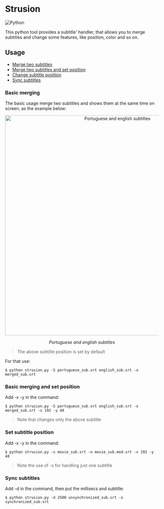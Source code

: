 # Strusion
![Python](https://img.shields.io/badge/Python-3.7.4-yellow?style=flat-square)

This python tool provides a subtitle' handler, that allows you to merge subtitles and change some features, like position, color and so on.
## Usage
- [Merge two subtitles](#basic-merging)
- [Merge two subtitles and set position](#basic-merging-and-set-position)
- [Change subtitle position](#set-subtitle-position)
- [Sync subtitles](#sync-subtitles)
### Basic merging
The basic usage merge two subtitles and shows them at the same time on screen, as the example below:


<p align="center">

<img src="https://user-images.githubusercontent.com/33498293/64730220-30898a00-d4b5-11e9-87c0-ef5eec47c1a8.png" width="720" alt="Portuguese and english subtitles">
</p>

<p align="center">
<i>Portuguese and english subtitles</i>
</p>

> The above subtitle position is set by default 

For that use: 
```
$ python strusion.py -S portuguese_sub.srt english_sub.srt -o merged_sub.srt
```
### Basic merging and set position
Add -x -y in the command: 
```
$ python strusion.py -S portuguese_sub.srt english_sub.srt -o merged_sub.srt -x 192 -y 48
```
> Note that changes only the above subtitle
### Set subtitle position
Add -x -y in the command: 
```
$ python strusion.py -s movie_sub.srt -o movie_sub.mod.srt -x 192 -y 48
```
> Note the use of -s for handling just one subtitle 
### Sync subtitles
Add -d in the command, then put the millisecs and subtitle: 
```
$ python strusion.py -d 2500 unsynchronized_sub.srt -o synchronized_sub.srt
```
